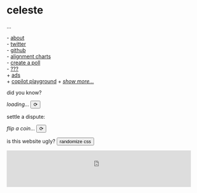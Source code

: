 <h1 id="celeste">celeste</h1>

<span id="subheader">...</span>

\- [about](/about)  
\- [twitter](https://twitter.com/parafactual)  
\- [github](https://github.com/cosmicoptima)  
\- [alignment charts](/alignment)  
\- [create a poll](/poll)  
\- [???](/dictator)  
<span class="collapsed" id="more-links">
  \+ [ads](/ads)  
  \+ [copilot playground](/copilot)
</span>
<span id="show-more-links-plus-minus">+</span> <i><a href="javascript:void" id="show-more-links">show more...</a></i>

did you know?  
<div>
  <span class="evilbox" id="fun-fact"><i>loading...</i></span>
  <button id="reload-fun-fact">⟳</button>
</div>

settle a dispute:
<div>
  <span class="evilbox" id="coinflip"><i>flip a coin...</i></span>
  <button id="flip-a-coin">⟳</button>
</div>

<span id="is-this-website-ugly">is this website ugly?</span>
<button id="randomize-css">randomize css</button>
<style id="random-css"></style>

<div class="webring-embed">
  <iframe 
      src='https://overengineering.kognise.dev/embed/celeste'
      width='100%' 
      height='100' 
      style='background-color: #fff; user-select: none;'
      frameBorder='0'>
  </iframe>
</div>

<script type="text/javascript" src="/index.js"></script>
